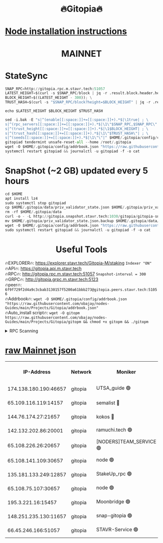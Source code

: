 <h1 align="center"> 🔥Gitopia🔥</h1>

[Node installation instructions](https://github.com/obajay/nodes-Guides/tree/main/Projects/Gitopia)
=

<h1 align="center"> MAINNET</h1>

# StateSync
```python
SNAP_RPC=http://gitopia.rpc.m.stavr.tech:51057
LATEST_HEIGHT=$(curl -s $SNAP_RPC/block | jq -r .result.block.header.height); \
BLOCK_HEIGHT=$((LATEST_HEIGHT - 300)); \
TRUST_HASH=$(curl -s "$SNAP_RPC/block?height=$BLOCK_HEIGHT" | jq -r .result.block_id.hash)

echo $LATEST_HEIGHT $BLOCK_HEIGHT $TRUST_HASH

sed -i.bak -E "s|^(enable[[:space:]]+=[[:space:]]+).*$|\1true| ; \
s|^(rpc_servers[[:space:]]+=[[:space:]]+).*$|\1\"$SNAP_RPC,$SNAP_RPC\"| ; \
s|^(trust_height[[:space:]]+=[[:space:]]+).*$|\1$BLOCK_HEIGHT| ; \
s|^(trust_hash[[:space:]]+=[[:space:]]+).*$|\1\"$TRUST_HASH\"| ; \
s|^(seeds[[:space:]]+=[[:space:]]+).*$|\1\"\"|" $HOME/.gitopia/config/config.toml
gitopiad tendermint unsafe-reset-all --home /root/.gitopia
wget -O $HOME/.gitopia/config/addrbook.json "https://raw.githubusercontent.com/obajay/nodes-Guides/main/Projects/Gitopia/addrbook.json"
systemctl restart gitopiad && journalctl -u gitopiad -f -o cat
```
# SnapShot (~2 GB) updated every 5 hours
```python
cd $HOME
apt install lz4
sudo systemctl stop gitopiad
cp $HOME/.gitopia/data/priv_validator_state.json $HOME/.gitopia/priv_validator_state.json.backup
rm -rf $HOME/.gitopia/data
curl -o - -L http://gitopia.snapshot.stavr.tech:1030/gitopia/gitopia-snap.tar.lz4 | lz4 -c -d - | tar -x -C $HOME/.gitopia --strip-components 2
mv $HOME/.gitopia/priv_validator_state.json.backup $HOME/.gitopia/data/priv_validator_state.json
wget -O $HOME/.gitopia/config/addrbook.json "https://raw.githubusercontent.com/obajay/nodes-Guides/main/Projects/Gitopia/addrbook.json"
sudo systemctl restart gitopiad && journalctl -u gitopiad -f -o cat
```
 <h1 align="center"> Useful Tools</h1>

🔥EXPLORER🔥:      https://explorer.stavr.tech/Gitopia-M/staking  `Indexer "ON"` \
🔥API🔥: 			 		 https://gitopia.api.m.stavr.tech \
🔥RPC🔥:           http://gitopia.rpc.m.stavr.tech:51057              `Snapshot-interval = 300` \
🔥GRPC🔥:          http://gitopia.grpc.m.stavr.tech:5123 \
🔥peer🔥:					 `6f9f729f2d4a9c3cbab3130157f5200a61bbb273@gitopia.peers.stavr.tech:51056` \
🔥Addrbook🔥:    ```wget -O $HOME/.gitopia/config/addrbook.json "https://raw.githubusercontent.com/obajay/nodes-Guides/main/Projects/Gitopia/addrbook.json"``` \
🔥Auto_install script🔥: ```wget -O gitopm https://raw.githubusercontent.com/obajay/nodes-Guides/main/Projects/Gitopia/gitopm && chmod +x gitopm && ./gitopm```


<details>
<summary>RPC Scanning</summary>

<h2 align="center"> We scan nodes in real time every 4 hours. And we provide the final result of RPC endpoints.
We cannot influence the operation of these nodes in any way. </h2>


```python
If Voting Power is higher than 0 --> then the Node is a validator of the network and may be subject to attack and be a potential threat to the chain.
```
```python
We marked such validators with a red symbol
```

</details>

[raw Mainnet json](https://rpc-check.gitopm.stavr.tech/gitopm/rpc-gitopm-result.json)
=

<table><tr><th>IP-Address</th><th>Network</th><th>Moniker</th><th>Latest Block Height</th><th>Earliest Block Height</th><th>Catching Up</th><th>Tx index</th><th>Voting Power</th><th>Scan Time</th></tr><tr><td>174.138.180.190:46657</td><td>gitopia</td><td>UTSA_guide 🟢</td><td>9648285</td><td>6071990</td><td>False</td><td>0</td><td>2023-11-25T10:47:53.555770679UTC</td></tr><tr><td>65.109.116.119:14157</td><td>gitopia</td><td>semalist 🔴</td><td>9648288</td><td>6071990</td><td>False</td><td>428538</td><td>2023-11-25T10:47:58.540640330UTC</td></tr><tr><td>144.76.174.27:21657</td><td>gitopia</td><td>kokos 🔴</td><td>9648304</td><td>6071990</td><td>False</td><td>936373</td><td>2023-11-25T10:48:24.895526066UTC</td></tr><tr><td>142.132.202.86:20001</td><td>gitopia</td><td>ramuchi.tech 🟢</td><td>9648302</td><td>6548337</td><td>False</td><td>0</td><td>2023-11-25T10:48:22.243943897UTC</td></tr><tr><td>65.108.226.26:20657</td><td>gitopia</td><td>[NODERS]TEAM_SERVICE 🟢</td><td>9648317</td><td>6846001</td><td>False</td><td>0</td><td>2023-11-25T10:48:46.002685075UTC</td></tr><tr><td>65.108.141.109:30657</td><td>gitopia</td><td>node 🟢</td><td>9648302</td><td>6931333</td><td>False</td><td>0</td><td>2023-11-25T10:48:21.744893885UTC</td></tr><tr><td>135.181.133.249:12857</td><td>gitopia</td><td>StakeUp_rpc 🟢</td><td>9648302</td><td>8010001</td><td>False</td><td>0</td><td>2023-11-25T10:48:22.581613205UTC</td></tr><tr><td>65.108.75.107:30657</td><td>gitopia</td><td>node 🟢</td><td>9648312</td><td>8802845</td><td>False</td><td>0</td><td>2023-11-25T10:48:37.476538429UTC</td></tr><tr><td>195.3.221.16:15457</td><td>gitopia</td><td>Moonbridge 🟢</td><td>9648290</td><td>9388094</td><td>False</td><td>0</td><td>2023-11-25T10:48:00.960743467UTC</td></tr><tr><td>148.251.235.130:11657</td><td>gitopia</td><td>snap-gitopia 🟢</td><td>9648302</td><td>9516001</td><td>False</td><td>0</td><td>2023-11-25T10:48:21.996503574UTC</td></tr><tr><td>66.45.246.166:51057</td><td>gitopia</td><td>STAVR-Service 🟢</td><td>9648288</td><td>9643501</td><td>False</td><td>0</td><td>2023-11-25T10:47:58.205369319UTC</td></tr></table>

